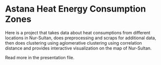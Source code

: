 # Astana Heat Energy Consumption Zones
Here is a project that takes data about heat consumptions from different locations in Nur-Sultan, does preprocessing and scraps for additional data, then does clustering using aglomerative clustering using correlation distance and provides interactive visualization on the map of Nur-Sultan.

Read more in the presentation file.
